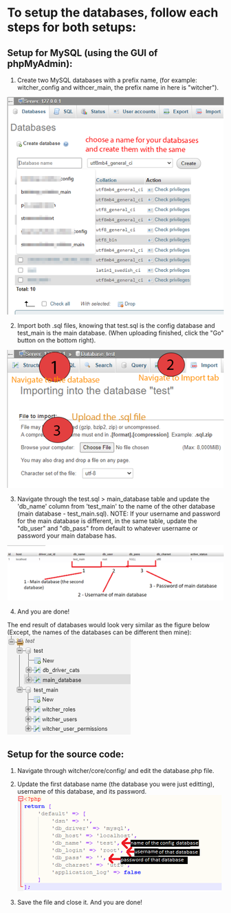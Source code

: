 [//]: <> (Copyright Eiliya Abedianamiri - https://github.com/iliaamiri)

# To setup the databases, follow each steps for both setups: #


## Setup for MySQL (using the GUI of phpMyAdmin): ##
1. Create two MySQL databases with a prefix name, (for example: witcher_config and withcer_main, the prefix name in here is "witcher").


![Database.php](images/createdatabases.png)

2. Import both .sql files, knowing that test.sql is the config database and test_main is the main database. (When uploading finished, click the "Go" button on the bottom right).


![Database.php](images/importingdbs.png)

3. Navigate through the test.sql > main_database table and update the 'db_name' column from 'test_main' to the name of the other database (main database - test_main.sql). 
NOTE: If your username and password for the main database is different, in the same table, update the "db_user" and "db_pass" from default to whatever username or password your main database has.


![Database.php](images/mysqlsetup.png)

4. And you are done!

The end result of databases would look very similar as the figure below (Except, the names of the databases can be different then mine):
![Database.php](images/finalfigureofdbs.png)


## Setup for the source code: ##
1. Navigate through witcher/core/config/ and edit the database.php file.
2. Update the first database name (the database you were just editting), username of this database, and its password.
![Database.php](images/databasephp.png)

4. Save the file and close it. And you are done!
